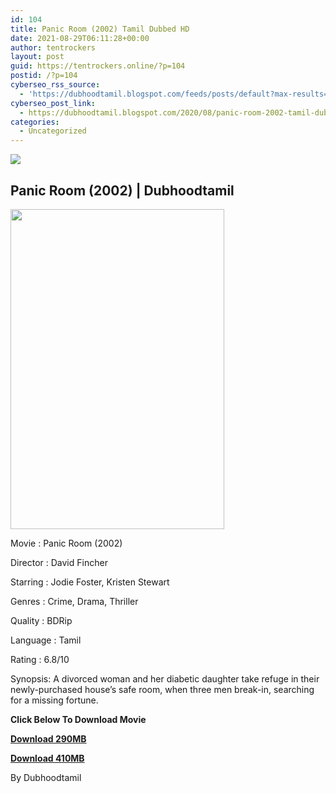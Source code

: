 ```yaml
---
id: 104
title: Panic Room (2002) Tamil Dubbed HD
date: 2021-08-29T06:11:28+00:00
author: tentrockers
layout: post
guid: https://tentrockers.online/?p=104
postid: /?p=104
cyberseo_rss_source:
  - 'https://dubhoodtamil.blogspot.com/feeds/posts/default?max-results=150&start-index=151'
cyberseo_post_link:
  - https://dubhoodtamil.blogspot.com/2020/08/panic-room-2002-tamil-dubbed-hd.html
categories:
  - Uncategorized
---
```

<div class="media_block">
  <img src="https://1.bp.blogspot.com/-7s6GcyFtOT0/X0ixFJFgi9I/AAAAAAAACKo/orbG96cy7QA6NvGeKKzQaXzQUuwUcvShwCNcBGAsYHQ/s72-w342-h512-c/c61460b55047f6ac91393a13630581b5.jpg" class="media_thumbnail" />
</div>

## <span>Panic Room (2002) | Dubhoodtamil</span>

<div class="separator">
  <img loading="lazy" border="0" data-original-height="2048" data-original-width="1366" height="512" src="https://1.bp.blogspot.com/-7s6GcyFtOT0/X0ixFJFgi9I/AAAAAAAACKo/orbG96cy7QA6NvGeKKzQaXzQUuwUcvShwCNcBGAsYHQ/w342-h512/c61460b55047f6ac91393a13630581b5.jpg" width="342" />
</div>

Movie	<span></span>:	<span></span>Panic Room (2002)

Director	<span></span>:	<span></span>David Fincher&nbsp;

Starring	<span></span>:	<span></span>Jodie Foster, Kristen Stewart&nbsp;

Genres	<span></span>:	<span></span>Crime, Drama, Thriller

Quality	<span></span>:	<span></span>BDRip&nbsp;

Language	<span></span>:	<span></span>Tamil&nbsp;

Rating	<span></span>:	<span></span>6.8/10

Synopsis: A divorced woman and her diabetic daughter take refuge in their newly-purchased house&#8217;s safe room, when three men break-in, searching for a missing fortune.&nbsp;

<span><b>Click Below To Download Movie</b></span>

<span><b><a href="https://oncehelp.com/panicroom-1" target="_blank" rel="noopener">Download 290MB</a></b></span>

<span><b><a href="https://oncehelp.com/panicroom-2" target="_blank" rel="noopener">Download 410MB</a></b></span>

By Dubhoodtamil